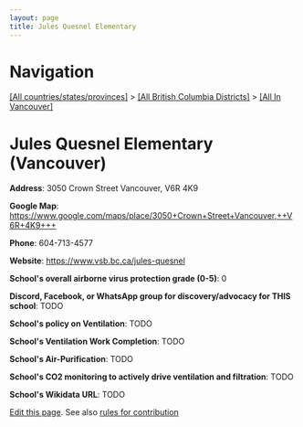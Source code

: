 ```yaml
---
layout: page
title: Jules Quesnel Elementary
---
```

# Navigation

[[All countries/states/provinces]](../../..) > [[All British Columbia Districts]](../..) > [[All In Vancouver]](..)

# Jules Quesnel Elementary (Vancouver)

**Address**: 3050 Crown Street Vancouver,  V6R 4K9

**Google Map**: <https://www.google.com/maps/place/3050+Crown+Street+Vancouver,++V6R+4K9+++>

**Phone**: 604-713-4577

**Website**: <https://www.vsb.bc.ca/jules-quesnel>

**School's overall airborne virus protection grade (0-5)**: 0

**Discord, Facebook, or WhatsApp group for discovery/advocacy for THIS school**: TODO

**School's policy on Ventilation**: TODO

**School's Ventilation Work Completion**: TODO

**School's Air-Purification**: TODO

**School's CO2 monitoring to actively drive ventilation and filtration**: TODO

**School's Wikidata URL**: TODO


[Edit this page](https://github.com/ventilate-schools/BC/edit/main/./Vancouver/Jules_Quesnel_Elementary.md). See also [rules for contribution](../../../contribution-rules/)
